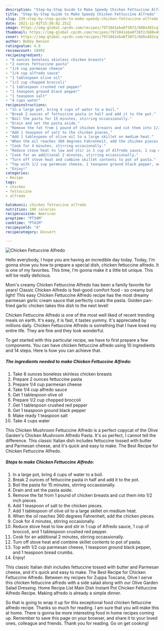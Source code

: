 ```yaml
---
description: "Step-by-Step Guide to Make Speedy Chicken Fettuccine Alfredo"
title: "Step-by-Step Guide to Make Speedy Chicken Fettuccine Alfredo"
slug: 239-step-by-step-guide-to-make-speedy-chicken-fettuccine-alfredo
date: 2021-11-02T15:50:02.251Z
image: https://img-global.cpcdn.com/recipes/7971041eba0f38f2/680x482cq70/chicken-fettuccine-alfredo-recipe-main-photo.jpg
thumbnail: https://img-global.cpcdn.com/recipes/7971041eba0f38f2/680x482cq70/chicken-fettuccine-alfredo-recipe-main-photo.jpg
cover: https://img-global.cpcdn.com/recipes/7971041eba0f38f2/680x482cq70/chicken-fettuccine-alfredo-recipe-main-photo.jpg
author: Bobby Benson
ratingvalue: 4.8
reviewcount: 18992
recipeingredient:
- "8 ounces boneless skinless chicken breasts"
- "2 ounces fettuccine pasta"
- "1/4 cup parmesan cheese"
- "1/4 cup alfredo sauce"
- "1 tablespoon olive oil"
- "1/2 cup chopped broccoli"
- "1 tablespoon crushed red pepper"
- "1 teaspoon ground black pepper"
- "1 teaspoon salt"
- "4 cups water"
recipeinstructions:
- "In a large pot, bring 4 cups of water to a boil."
- "Break 2 ounces of fettuccine pasta in half and add it to the pot."
- "Boil the pasta for 15 minutes, stirring occassionally."
- "Drain and set the pasta aside."
- "Remove the fat from 1 pound of chicken breasts and cut them into 1/2 inch pieces."
- "Add 1 teaspoon of salt to the chicken pieces."
- "Add 1 tablespoon of olive oil to a large skillet on medium heat."
- "When the oil reaches 360 degrees Fahrenheit, add the chicken pieces."
- "Cook for 4 minutes, stirring occasionally."
- "Reduce stove heat to low and stir in 1 cup of Alfredo sauce, 1 cup of broccoli, and 1 tablespoon crushed red pepper."
- "Cook for an additional 2 minutes, stirring occassionally."
- "Turn off stove heat and combine skillet contents to pot of pasta."
- "Top with 1/2 cup parmesan cheese, 1 teaspoon ground black pepper, and 1 teaspoon bread crumbs."
- "Enjoy!"
categories:
- Recipe
tags:
- chicken
- fettuccine
- alfredo

katakunci: chicken fettuccine alfredo 
nutrition: 199 calories
recipecuisine: American
preptime: "PT34M"
cooktime: "PT41M"
recipeyield: "4"
recipecategory: Dessert

---
```



![Chicken Fettuccine Alfredo](https://img-global.cpcdn.com/recipes/7971041eba0f38f2/680x482cq70/chicken-fettuccine-alfredo-recipe-main-photo.jpg)

Hello everybody, I hope you are having an incredible day today. Today, I'm gonna show you how to prepare a special dish, chicken fettuccine alfredo. It is one of my favorites. This time, I'm gonna make it a little bit unique. This will be really delicious.

Mom&#39;s creamy Chicken Fettuccine Alfredo has been a family favorite for years! Classic Chicken Alfredo is feel-good comfort food - so creamy but light! This easy Chicken Fettuccine Alfredo recipe has the most dreamy parmesan garlic cream sauce that perfectly coats the pasta. Golden pan-fried garlic chicken takes this dish to the next level!

Chicken Fettuccine Alfredo is one of the most well liked of recent trending meals on earth. It's easy, it is fast, it tastes yummy. It's appreciated by millions daily. Chicken Fettuccine Alfredo is something that I have loved my entire life. They are fine and they look wonderful.


To get started with this particular recipe, we have to first prepare a few components. You can have chicken fettuccine alfredo using 10 ingredients and 14 steps. Here is how you can achieve that.

<!--inarticleads1-->

##### The ingredients needed to make Chicken Fettuccine Alfredo:

1. Take 8 ounces boneless skinless chicken breasts
1. Prepare 2 ounces fettuccine pasta
1. Prepare 1/4 cup parmesan cheese
1. Take 1/4 cup alfredo sauce
1. Get 1 tablespoon olive oil
1. Prepare 1/2 cup chopped broccoli
1. Get 1 tablespoon crushed red pepper
1. Get 1 teaspoon ground black pepper
1. Make ready 1 teaspoon salt
1. Take 4 cups water


This Chicken Mushroom Fettuccine Alfredo is a perfect copycat of the Olive Garden&#39;s Chicken Mushroom Alfredo Pasta. It&#39;s so perfect, I cannot tell the difference. This classic Italian dish includes fettuccine tossed with butter and Parmesan cheese, and it&#39;s quick and easy to make. The Best Recipe for Chicken Fettuccine Alfredo. 

<!--inarticleads2-->

##### Steps to make Chicken Fettuccine Alfredo:

1. In a large pot, bring 4 cups of water to a boil.
1. Break 2 ounces of fettuccine pasta in half and add it to the pot.
1. Boil the pasta for 15 minutes, stirring occassionally.
1. Drain and set the pasta aside.
1. Remove the fat from 1 pound of chicken breasts and cut them into 1/2 inch pieces.
1. Add 1 teaspoon of salt to the chicken pieces.
1. Add 1 tablespoon of olive oil to a large skillet on medium heat.
1. When the oil reaches 360 degrees Fahrenheit, add the chicken pieces.
1. Cook for 4 minutes, stirring occasionally.
1. Reduce stove heat to low and stir in 1 cup of Alfredo sauce, 1 cup of broccoli, and 1 tablespoon crushed red pepper.
1. Cook for an additional 2 minutes, stirring occassionally.
1. Turn off stove heat and combine skillet contents to pot of pasta.
1. Top with 1/2 cup parmesan cheese, 1 teaspoon ground black pepper, and 1 teaspoon bread crumbs.
1. Enjoy!


This classic Italian dish includes fettuccine tossed with butter and Parmesan cheese, and it&#39;s quick and easy to make. The Best Recipe for Chicken Fettuccine Alfredo. Between my recipes for Zuppa Toscana, Olive I serve this chicken fettuccine alfredo with a side salad along with our Olive Garden Salad Dressing. Home Recipe List Main Dish Instant Pot Chicken Fettuccine Alfredo Recipe. Making alfredo is already a simple dinner. 

So that is going to wrap it up for this exceptional food chicken fettuccine alfredo recipe. Thanks so much for reading. I am sure that you will make this at home. There is gonna be more interesting food in home recipes coming up. Remember to save this page on your browser, and share it to your loved ones, colleague and friends. Thank you for reading. Go on get cooking!
